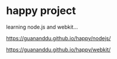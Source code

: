 # happy project

learning node.js and webkit...

https://guananddu.github.io/happy/nodejs/

https://guananddu.github.io/happy/webkit/